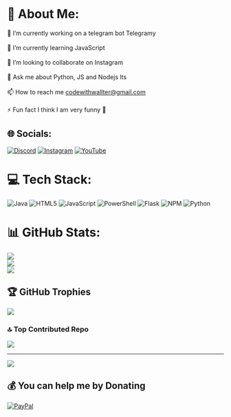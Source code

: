 # 💫 About Me:
🔭 I’m currently working on a telegram bot Telegramy<br><br>🌱 I’m currently learning JavaScript<br><br>👯 I’m looking to collaborate on Instagram<br><br>💬 Ask me about Python, JS and Nodejs lts<br><br>📫 How to reach me codewithwallter@gmail.com<br><br>⚡ Fun fact I think I am very funny 🤣


## 🌐 Socials:
[![Discord](https://img.shields.io/badge/Discord-%237289DA.svg?logo=discord&logoColor=white)](https://discord.gg/G4qQ2RSY3R) [![Instagram](https://img.shields.io/badge/Instagram-%23E4405F.svg?logo=Instagram&logoColor=white)](https://instagram.com/muzammil.py) [![YouTube](https://img.shields.io/badge/YouTube-%23FF0000.svg?logo=YouTube&logoColor=white)](https://youtube.com/@https://www.youtube.com/@Walter.Lyy07) 

# 💻 Tech Stack:
![Java](https://img.shields.io/badge/java-%23ED8B00.svg?style=for-the-badge&logo=openjdk&logoColor=white) ![HTML5](https://img.shields.io/badge/html5-%23E34F26.svg?style=for-the-badge&logo=html5&logoColor=white) ![JavaScript](https://img.shields.io/badge/javascript-%23323330.svg?style=for-the-badge&logo=javascript&logoColor=%23F7DF1E) ![PowerShell](https://img.shields.io/badge/PowerShell-%235391FE.svg?style=for-the-badge&logo=powershell&logoColor=white) ![Flask](https://img.shields.io/badge/flask-%23000.svg?style=for-the-badge&logo=flask&logoColor=white) ![NPM](https://img.shields.io/badge/NPM-%23CB3837.svg?style=for-the-badge&logo=npm&logoColor=white) ![Python](https://img.shields.io/badge/python-3670A0?style=for-the-badge&logo=python&logoColor=ffdd54)
# 📊 GitHub Stats:
![](https://github-readme-stats.vercel.app/api?username=Walterlyy&theme=dark&hide_border=false&include_all_commits=true&count_private=false)<br/>
![](https://github-readme-streak-stats.herokuapp.com/?user=Walterlyy&theme=dark&hide_border=false)<br/>
![](https://github-readme-stats.vercel.app/api/top-langs/?username=Walterlyy&theme=dark&hide_border=false&include_all_commits=true&count_private=false&layout=compact)

## 🏆 GitHub Trophies
![](https://github-profile-trophy.vercel.app/?username=Walterlyy&theme=radical&no-frame=false&no-bg=false&margin-w=4)

### 🔝 Top Contributed Repo
![](https://github-contributor-stats.vercel.app/api?username=Walterlyy&limit=5&theme=cobalt&combine_all_yearly_contributions=true)

---
[![](https://visitcount.itsvg.in/api?id=Walterlyy&icon=0&color=0)](https://visitcount.itsvg.in)

  ## 💰 You can help me by Donating
  [![PayPal](https://img.shields.io/badge/PayPal-00457C?style=for-the-badge&logo=paypal&logoColor=white)](https://paypal.me/PayPal.me/WarSpidey) 

  
<!-- Proudly created with GPRM ( https://gprm.itsvg.in ) -->
